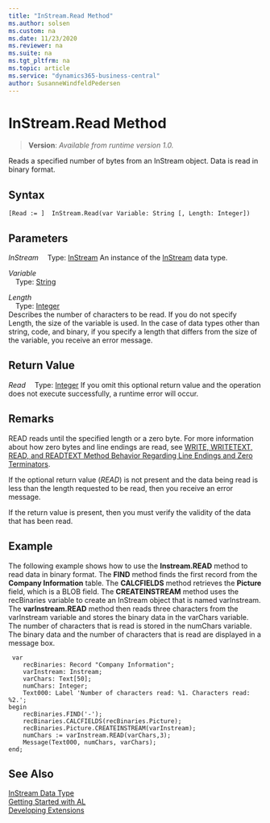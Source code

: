 ```yaml
---
title: "InStream.Read Method"
ms.author: solsen
ms.custom: na
ms.date: 11/23/2020
ms.reviewer: na
ms.suite: na
ms.tgt_pltfrm: na
ms.topic: article
ms.service: "dynamics365-business-central"
author: SusanneWindfeldPedersen
---
```

[//]: # (START>DO_NOT_EDIT)
[//]: # (IMPORTANT:Do not edit any of the content between here and the END>DO_NOT_EDIT.)
[//]: # (Any modifications should be made in the .xml files in the ModernDev repo.)
# InStream.Read Method
> **Version**: _Available from runtime version 1.0._

Reads a specified number of bytes from an InStream object. Data is read in binary format.


## Syntax
```
[Read := ]  InStream.Read(var Variable: String [, Length: Integer])
```
## Parameters
*InStream*
&emsp;Type: [InStream](instream-data-type.md)
An instance of the [InStream](instream-data-type.md) data type.

*Variable*  
&emsp;Type: [String](../string/string-data-type.md)  
  
*Length*  
&emsp;Type: [Integer](../integer/integer-data-type.md)  
Describes the number of characters to be read. If you do not specify Length, the size of the variable is used. In the case of data types other than string, code, and binary, if you specify a length that differs from the size of the variable, you receive an error message.  


## Return Value
*Read*
&emsp;Type: [Integer](../integer/integer-data-type.md)
 If you omit this optional return value and the operation does not execute successfully, a runtime error will occur.  


[//]: # (IMPORTANT: END>DO_NOT_EDIT)

## Remarks

READ reads until the specified length or a zero byte. For more information about how zero bytes and line endings are read, see [WRITE, WRITETEXT, READ, and READTEXT Method Behavior Regarding Line Endings and Zero Terminators](../../devenv-write-read-methods-line-break-behavior.md).
 
If the optional return value \(*READ*\) is not present and the data being read is less than the length requested to be read, then you receive an error message.  
  
If the return value is present, then you must verify the validity of the data that has been read.

  
  
## Example  
 The following example shows how to use the **Instream.READ** method to read data in binary format. The **FIND** method finds the first record from the **Company Information** table. The **CALCFIELDS** method retrieves the **Picture** field, which is a BLOB field. The **CREATEINSTREAM** method uses the recBinaries variable to create an InStream object that is named varInstream. The **varInstream.READ** method then reads three characters from the varInstream variable and stores the binary data in the varChars variable. The number of characters that is read is stored in the numChars variable. The binary data and the number of characters that is read are displayed in a message box. 
  
```  
 var
    recBinaries: Record "Company Information";
    varInstream: Instream;
    varChars: Text[50];
    numChars: Integer;
    Text000: Label 'Number of characters read: %1. Characters read: %2.';
begin
    recBinaries.FIND('-');  
    recBinaries.CALCFIELDS(recBinaries.Picture);  
    recBinaries.Picture.CREATEINSTREAM(varInstream);  
    numChars := varInstream.READ(varChars,3);  
    Message(Text000, numChars, varChars);  
end;
```  
  

## See Also
[InStream Data Type](instream-data-type.md)  
[Getting Started with AL](../../devenv-get-started.md)  
[Developing Extensions](../../devenv-dev-overview.md)